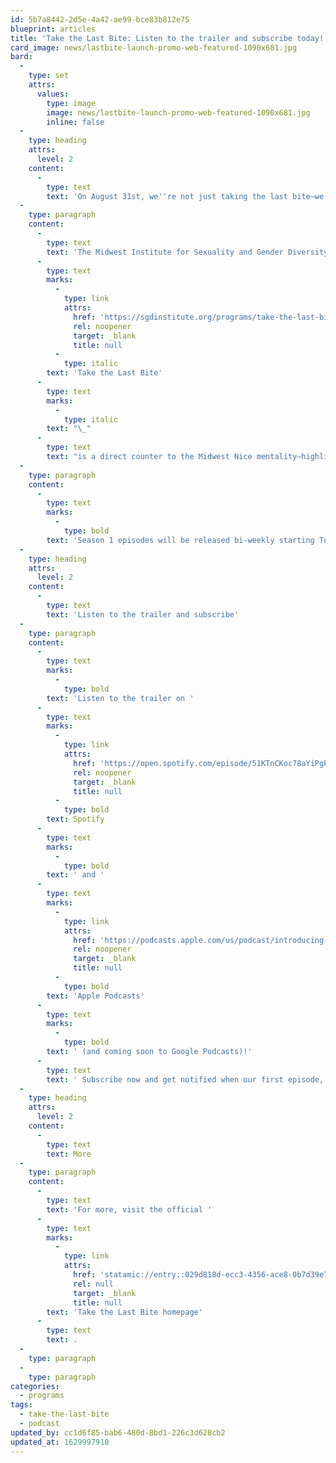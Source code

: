 ```yaml
---
id: 5b7a8442-2d5e-4a42-ae99-bce83b812e75
blueprint: articles
title: 'Take the Last Bite: Listen to the trailer and subscribe today!'
card_image: news/lastbite-launch-promo-web-featured-1090x681.jpg
bard:
  -
    type: set
    attrs:
      values:
        type: image
        image: news/lastbite-launch-promo-web-featured-1090x681.jpg
        inline: false
  -
    type: heading
    attrs:
      level: 2
    content:
      -
        type: text
        text: 'On August 31st, we''re not just taking the last bite—we''re serving it. And you''re invited to have a taste.'
  -
    type: paragraph
    content:
      -
        type: text
        text: 'The Midwest Institute for Sexuality and Gender Diversity is delighted to announce our new podcast! '
      -
        type: text
        marks:
          -
            type: link
            attrs:
              href: 'https://sgdinstitute.org/programs/take-the-last-bite'
              rel: noopener
              target: _blank
              title: null
          -
            type: italic
        text: 'Take the Last Bite'
      -
        type: text
        marks:
          -
            type: italic
        text: "\_"
      -
        type: text
        text: "is a direct counter to the Midwest Nice mentality—highlighting advocacy and activism by queer/trans communities in the Midwest region. Through each episode, we're aiming to unearth the often disregarded and unacknowledged contributions of queer and trans folks to social change through interviews, casual conversations and reflections on Midwest queer time, space, and place. \_"
  -
    type: paragraph
    content:
      -
        type: text
        marks:
          -
            type: bold
        text: 'Season 1 episodes will be released bi-weekly starting Tuesday, August 31, 2021 on all major podcasting platforms.'
  -
    type: heading
    attrs:
      level: 2
    content:
      -
        type: text
        text: 'Listen to the trailer and subscribe'
  -
    type: paragraph
    content:
      -
        type: text
        marks:
          -
            type: bold
        text: 'Listen to the trailer on '
      -
        type: text
        marks:
          -
            type: link
            attrs:
              href: 'https://open.spotify.com/episode/51KTnCKoc78aYiPgPzlJSX'
              rel: noopener
              target: _blank
              title: null
          -
            type: bold
        text: Spotify
      -
        type: text
        marks:
          -
            type: bold
        text: ' and '
      -
        type: text
        marks:
          -
            type: link
            attrs:
              href: 'https://podcasts.apple.com/us/podcast/introducing-take-the-last-bite/id1582890778?i=1000533137098'
              rel: noopener
              target: _blank
              title: null
          -
            type: bold
        text: 'Apple Podcasts'
      -
        type: text
        marks:
          -
            type: bold
        text: ' (and coming soon to Google Podcasts)!'
      -
        type: text
        text: ' Subscribe now and get notified when our first episode, "Serving the last bite," goes live on Tuesday, August 31. '
  -
    type: heading
    attrs:
      level: 2
    content:
      -
        type: text
        text: More
  -
    type: paragraph
    content:
      -
        type: text
        text: 'For more, visit the official '
      -
        type: text
        marks:
          -
            type: link
            attrs:
              href: 'statamic://entry::029d818d-ecc3-4356-ace8-0b7d39e7c70a'
              rel: null
              target: _blank
              title: null
        text: 'Take the Last Bite homepage'
      -
        type: text
        text: .
  -
    type: paragraph
  -
    type: paragraph
categories:
  - programs
tags:
  - take-the-last-bite
  - podcast
updated_by: cc1d6f85-bab6-480d-8bd1-226c3d628cb2
updated_at: 1629997910
---
```

